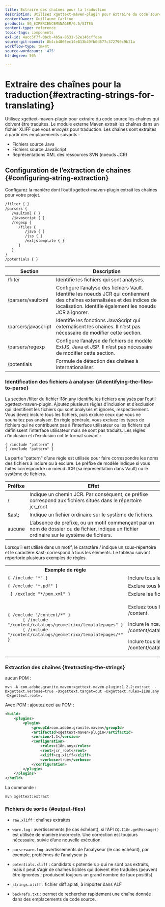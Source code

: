 ```yaml
---
title: Extraire des chaînes pour la traduction
description: Utilisez xgettext-maven-plugin pour extraire du code source des chaînes qui doivent être traduites.
contentOwner: Guillaume Carlino
products: SG_EXPERIENCEMANAGER/6.5/SITES
content-type: reference
topic-tags: components
exl-id: 4acc5f7f-0bcb-4b5a-8531-52e146cffeae
source-git-commit: 8b4cb4065ec14e813b49fb0d577c372790c9b21a
workflow-type: tm+mt
source-wordcount: '475'
ht-degree: 56%

---
```


# Extraire des chaînes pour la traduction{#extracting-strings-for-translating}

Utilisez xgettext-maven-plugin pour extraire du code source les chaînes qui doivent être traduites. Le module externe Maven extrait les chaînes dans un fichier XLIFF que vous envoyez pour traduction. Les chaînes sont extraites à partir des emplacements suivants :

* Fichiers source Java
* Fichiers source JavaScript
* Représentations XML des ressources SVN (noeuds JCR)

## Configuration de l’extraction de chaînes {#configuring-string-extraction}

Configurez la manière dont l’outil xgettext-maven-plugin extrait les chaînes pour votre projet.

```xml
/filter { }
/parsers {
   /vaultxml { }
   /javascript { }
   /regexp {
      /files {
         /java { }
         /jsp { }
         /extjstemplate { }
      }
   }
}
/potentials { }
```

| Section | Description |
|---|---|
| /filter | Identifie les fichiers qui sont analysés. |
| /parsers/vaultxml | Configure l’analyse des fichiers Vault. Identifie les noeuds JCR qui contiennent des chaînes externalisées et des indices de localisation. Identifie également les noeuds JCR à ignorer. |
| /parsers/javascript | Identifie les fonctions JavaScript qui externalisent les chaînes. Il n’est pas nécessaire de modifier cette section. |
| /parsers/regexp | Configure l’analyse de fichiers de modèle ExtJS, Java et JSP. Il n’est pas nécessaire de modifier cette section. |
| /potentials | Formule de détection des chaînes à internationaliser. |

### Identification des fichiers à analyser {#identifying-the-files-to-parse}

La section /filter du fichier i18n.any identifie les fichiers analysés par l’outil xgettext-maven-plugin. Ajoutez plusieurs règles d’inclusion et d’exclusion qui identifient les fichiers qui sont analysés et ignorés, respectivement. Vous devez inclure tous les fichiers, puis exclure ceux que vous ne souhaitez pas analyser. En règle générale, vous excluez les types de fichiers qui ne contribuent pas à l’interface utilisateur ou les fichiers qui définissent l’interface utilisateur mais ne sont pas traduits. Les règles d’inclusion et d’exclusion ont le format suivant :

```
{ /include "pattern" }
{ /exclude "pattern" }
```

La partie &quot;pattern&quot; d’une règle est utilisée pour faire correspondre les noms des fichiers à inclure ou à exclure. Le préfixe de modèle indique si vous faites correspondre un noeud JCR (sa représentation dans Vault) ou le système de fichiers.

| Préfixe | Effet |
|---|---|
| / | Indique un chemin JCR. Par conséquent, ce préfixe correspond aux fichiers situés dans le répertoire jcr_root. |
| &amp;ast; | Indique un fichier ordinaire sur le système de fichiers. |
| aucune | L’absence de préfixe, ou un motif commençant par un nom de dossier ou de fichier, indique un fichier ordinaire sur le système de fichiers. |

Lorsqu’il est utilisé dans un motif, le caractère / indique un sous-répertoire et le caractère &amp;ast; correspond à tous les éléments. Le tableau suivant répertorie plusieurs exemples de règles.

<table>
 <tbody>
  <tr>
   <th>Exemple de règle</th>
   <th>Effet</th>
  </tr>
  <tr>
   <td><code>{ /include "*" }</code></td>
   <td>Inclure tous les fichiers.</td>
  </tr>
  <tr>
   <td><code>{ /exclude "*.pdf" }</code></td>
   <td>Exclure tous les fichiers du PDF.</td>
  </tr>
  <tr>
   <td><code> { /exclude "*/pom.xml" }</code></td>
   <td>Exclure les fichiers POM.</td>
  </tr>
  <tr>
   <td><code class="code">{ /exclude "/content/*" }
      { /include "/content/catalogs/geometrixx/templatepages" }
      { /include "/content/catalogs/geometrixx/templatepages/*" }</code></td>
   <td><p>Excluez tous les fichiers sous le nœud /content.</p> <p>Inclure le nœud /content/catalogs/geometrixx/templatepages.</p> <p>Inclure tous les nœuds enfants /content/catalogs/geometrixx/templatepages.</p> </td>
  </tr>
 </tbody>
</table>

### Extraction des chaînes  {#extracting-the-strings}

aucun POM :

```shell
mvn -N com.adobe.granite.maven:xgettext-maven-plugin:1.2.2:extract  -Dxgettext.verbose=true -Dxgettext.target=out -Dxgettext.rules=i18n.any -Dxgettext.root=.
```

Avec POM : ajoutez ceci au POM :

```xml
<build>
    <plugins>
        <plugin>
            <groupId>com.adobe.granite.maven</groupId>
            <artifactId>xgettext-maven-plugin</artifactId>
            <version>1.1</version>
            <configuration>
                <rules>i18n.any</rules>
                <root>jcr_root</root>
                <xliff>cq.xliff</xliff>
                <verbose>true</verbose>
            </configuration>
        </plugin>
    </plugins>
</build>
```

La commande :

```shell
mvn xgettext:extract
```

### Fichiers de sortie {#output-files}

* `raw.xliff` : chaînes extraites
* `warn.log` : avertissements (le cas échéant), si l’API `CQ.I18n.getMessage()` est utilisée de manière incorrecte. Une correction est toujours nécessaire, suivie d’une nouvelle exécution.

* `parserwarn.log`: avertissements de l’analyseur (le cas échéant), par exemple, problèmes de l’analyseur js
* `potentials.xliff` : candidats « potentiels » qui ne sont pas extraits, mais il peut s’agir de chaînes lisibles qui doivent être traduites (peuvent être ignorées ; produisent toujours un grand nombre de faux positifs).
* `strings.xliff` : fichier xliff aplati, à importer dans ALF
* `backrefs.txt` : permet de rechercher rapidement une chaîne donnée dans des emplacements de code source.
